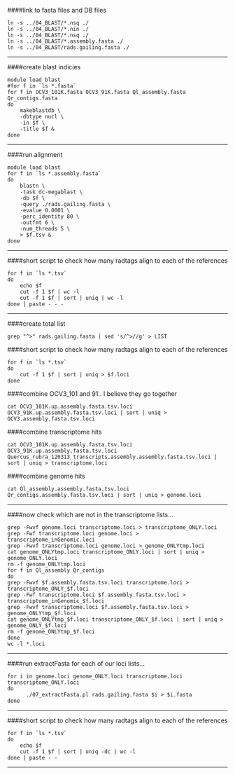 ####link to fasta files and DB files
```
ln -s ../04_BLAST/*.nsq ./
ln -s ../04_BLAST/*.nin ./
ln -s ../04_BLAST/*.nsq ./
ln -s ../04_BLAST/*.assembly.fasta ./
ln -s ../04_BLAST/rads.gailing.fasta ./
```
---
####create blast indicies
```
module load blast
#for f in `ls *.fasta`
for f in OCV3_101K.fasta OCV3_91K.fasta Ql_assembly.fasta Qr_contigs.fasta
do
	makeblastdb \
	-dbtype nucl \
	-in $f \
	-title $f &
done
```
---
####run alignment
```
module load blast
for f in `ls *.assembly.fasta`
do
	blastn \
	-task dc-megablast \
	-db $f \
	-query ./rads.gailing.fasta \
	-evalue 0.0001 \
	-perc_identity 80 \
	-outfmt 6 \
	-num_threads 5 \
	> $f.tsv &
done
```
---
####short script to check how many radtags align to each of the references
```
for f in `ls *.tsv`
do
	echo $f
	cut -f 1 $f | wc -l
	cut -f 1 $f | sort | uniq | wc -l
done | paste - - -
```
---
####create total list
```
grep "^>" rads.gailing.fasta | sed 's/^>//g' > LIST
```
####short script to check how many radtags align to each of the references
```
for f in `ls *.tsv`
do
	cut -f 1 $f | sort | uniq > $f.loci
done
```
####combine OCV3_101 and 91.. I believe they go together
```
cat OCV3_101K.up.assembly.fasta.tsv.loci OCV3_91K.up.assembly.fasta.tsv.loci | sort | uniq > OCV3.assembly.fasta.tsv.loci
```
####combine transcriptome hits
```
cat OCV3_101K.up.assembly.fasta.tsv.loci OCV3_91K.up.assembly.fasta.tsv.loci Quercus_rubra_120313_transcripts.assembly.assembly.fasta.tsv.loci | sort | uniq > transcriptome.loci
```
####combine genome hits
```
cat Ql_assembly.assembly.fasta.tsv.loci Qr_contigs.assembly.fasta.tsv.loci | sort | uniq > genome.loci
```
---
####now check which are not in the transcriptome lists...
```
grep -Fwvf genome.loci transcriptome.loci > transcriptome_ONLY.loci
grep -Fwf transcriptome.loci genome.loci > transcriptome_inGenomic.loci
grep -Fwvf transcriptome.loci genome.loci > genome_ONLYtmp.loci
cat genome_ONLYtmp.loci transcriptome_ONLY.loci | sort | uniq > genome_ONLY.loci
rm -f genome_ONLYtmp.loci
for f in Ql_assembly Qr_contigs
do
grep -Fwvf $f.assembly.fasta.tsv.loci transcriptome.loci > transcriptome_ONLY_$f.loci
grep -Fwf transcriptome.loci $f.assembly.fasta.tsv.loci > transcriptome_inGenomic_$f.loci
grep -Fwvf transcriptome.loci $f.assembly.fasta.tsv.loci > genome_ONLYtmp_$f.loci
cat genome_ONLYtmp_$f.loci transcriptome_ONLY_$f.loci | sort | uniq > genome_ONLY_$f.loci
rm -f genome_ONLYtmp_$f.loci
done
wc -l *.loci
```
---
####run extractFasta for each of our loci lists...
```
for i in genome.loci genome_ONLY.loci transcriptome.loci transcriptome_ONLY.loci
do
      ./07_extractFasta.pl rads.gailing.fasta $i > $i.fasta
done
```
---
####short script to check how many radtags align to each of the references
```
for f in `ls *.tsv`
do
	echo $f
	cut -f 1 $f | sort | uniq -dc | wc -l
done | paste - -
```
---
